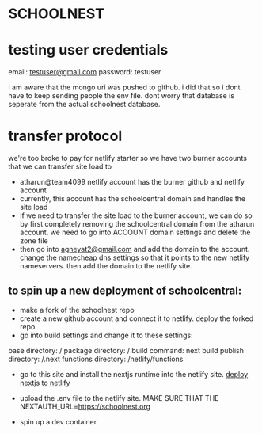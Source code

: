 # SCHOOLNEST

# testing user credentials
email: testuser@gmail.com
password: testuser

i am aware that the mongo uri was pushed to github. i did that so i dont have to keep sending people the env file. dont worry that database is seperate from the actual schoolnest database. 

# transfer protocol
we're too broke to pay for netlify starter so we have two burner accounts that we can transfer site load to
- atharun@team4099 netlify account has the burner github and netlify account
- currently, this account has the schoolcentral domain and handles the site load
- if we need to transfer the site load to the burner account, we can do so by first completely removing the schoolcentral domain from the atharun account. we need to go into ACCOUNT domain settings and delete the zone file
- then go into agneyat2@gmail.com and add the domain to the account. change the namecheap dns settings so that it points to the new netlify nameservers. then add the domain to the netlify site.

## to spin up a new deployment of schoolcentral:
- make a fork of the schoolnest repo
- create a new github account and connect it to netlify. deploy the forked repo.
- go into build settings and change it to these settings:

base directory: /
package directory: /
build command: next build
publish directory: /.next
functions directory: /netlify/functions

- go to this site and install the nextjs runtime into the netlify site. [deploy nextjs to netlify](https://www.netlify.com/blog/2020/11/30/how-to-deploy-next.js-sites-to-netlify/)
- upload the .env file to the netlify site. MAKE SURE THAT THE NEXTAUTH_URL=https://schoolnest.org


- spin up a dev container. 